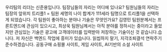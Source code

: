 우리팀의 리더는 신준용입니다.
팀장님들의 자리는 어디에 있나요?
팀원님들의 자리는 팀장의 앞위치 
트리플1 = 팀원 세명의 나이 합계가 111세라 팀명으로 트리플1을 선택하게 되었습니다.
각 팀원이 좋아하는 분야나 기술은 무엇인가요? 김영민 팀원분께서는 프론트엔드에 관심이 있으시고, 최상욱 팀원님께서는 아직 분야를 정하시는 중이라고 들었지만 관심있는 기술은 광고에 고객데이터를 입력받아 저장하는 기술이신 것 같습니다.습니다. 저 자신은 백엔드 작업에 흥미가 있습니다.
읽씹하지 말기, 지각조퇴결석 연락주기 준수하겠습니다.
공동구매 쇼핑몰 사이트, 게임 사이트, AI기반의 소설 사이트